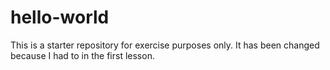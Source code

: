 # hello-world
This is a starter repository for exercise purposes only.
It has been changed because I had to in the first lesson.
